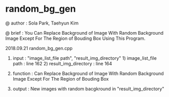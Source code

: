 # random_bg_gen

@ author : Sola Park, Taehyun Kim

@ brief : You Can Replace Background of Image With Random Background Image Except For The Region of Bouding Box Using This Program.
 
2018.09.21
random_bg_gen.cpp
1. input 
        : "image_list_file path", "result_img_directory"
        1) image_list_file path : line 162
        2) result_img_directory : line 164
 
2. function 
        : Can Replace Background of Image With Random Background Image Except For The Region of Bouding Box
3. output
        : New images with random bacgkround in "result_img_directory"
